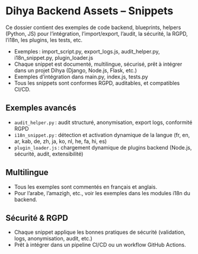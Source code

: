 # Dihya Backend Assets – Snippets

Ce dossier contient des exemples de code backend, blueprints, helpers (Python, JS) pour l’intégration, l’import/export, l’audit, la sécurité, la RGPD, l’i18n, les plugins, les tests, etc.

- Exemples : import_script.py, export_logs.js, audit_helper.py, i18n_snippet.py, plugin_loader.js
- Chaque snippet est documenté, multilingue, sécurisé, prêt à intégrer dans un projet Dihya (Django, Node.js, Flask, etc.)
- Exemples d’intégration dans main.py, index.js, tests.py
- Tous les snippets sont conformes RGPD, auditables, et compatibles CI/CD.

## Exemples avancés
- `audit_helper.py` : audit structuré, anonymisation, export logs, conformité RGPD
- `i18n_snippet.py` : détection et activation dynamique de la langue (fr, en, ar, kab, de, zh, ja, ko, nl, he, fa, hi, es)
- `plugin_loader.js` : chargement dynamique de plugins backend (Node.js, sécurité, audit, extensibilité)

## Multilingue
- Tous les exemples sont commentés en français et anglais.
- Pour l’arabe, l’amazigh, etc., voir les exemples dans les modules i18n du backend.

## Sécurité & RGPD
- Chaque snippet applique les bonnes pratiques de sécurité (validation, logs, anonymisation, audit, etc.)
- Prêt à intégrer dans un pipeline CI/CD ou un workflow GitHub Actions.
